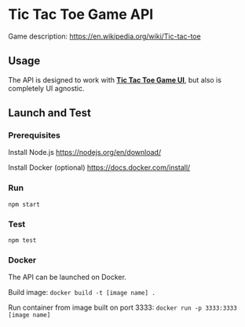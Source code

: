# Tic Tac Toe Game API

Game description: https://en.wikipedia.org/wiki/Tic-tac-toe

## Usage

The API is designed to work with [**Tic Tac Toe Game UI**](https://github.com/fizis/tic-tac-toe-ui), but also is completely UI agnostic.

## Launch and Test

### Prerequisites

Install Node.js
https://nodejs.org/en/download/

Install Docker (optional)
https://docs.docker.com/install/

### Run

`npm start`

### Test

`npm test`

### Docker

The API can be launched on Docker.

Build image:
`docker build -t [image name] .`

Run container from image built on port 3333:
`docker run -p 3333:3333 [image name]`